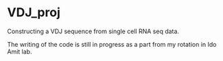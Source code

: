 # VDJ_proj
Constructing a VDJ sequence from single cell RNA seq data. 

The writing of the code is still in progress as a part from my rotation in Ido Amit lab. 

